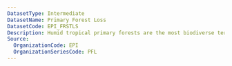 ```yaml
---
DatasetType: Intermediate
DatasetName: Primary Forest Loss
DatasetCode: EPI_FRSTLS
Description: Humid tropical primary forests are the most biodiverse terrestrial ecosystems on the planet and provide irreplaceable ecosystem services. This indicator measures annual losses of tree cover in these critical ecosystems relative to their extent in 2001.
Source:
  OrganizationCode: EPI
  OrganizationSeriesCode: PFL
---
```

